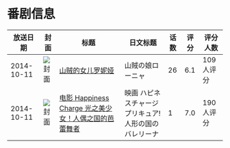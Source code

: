 # 番剧信息

|放送日期|封面|标题|日文标题|话数|评分|评分人数|
|---|---|---|---|---|---|---|
|2014-10-11|![封面](https://lain.bgm.tv/pic/cover/c/c6/57/96113_xjiJv.jpg)|[山贼的女儿罗妮娅](https://bangumi.tv/subject/96113)|山賊の娘ローニャ|26|6.1|109人评分|
|2014-10-11|![封面](https://lain.bgm.tv/pic/cover/c/11/bc/106239_pnHeU.jpg)|[电影 Happiness Charge 光之美少女！人偶之国的芭蕾舞者](https://bangumi.tv/subject/106239)|映画 ハピネスチャージプリキュア! 人形の国のバレリーナ|1|7.0|190人评分|
